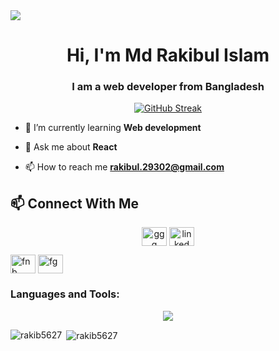 <a href="https://www.facebook.com/profile.php?id=100006542651486">
<img src="/Assets/banner.png" />
</a>




<h1 align="center">Hi, I'm Md Rakibul Islam</h1>
<h3 align="center">I am a web developer from Bangladesh</h3>



<p align="center"><a href="h"><img src="https://github-readme-streak-stats.herokuapp.com?user=Rakib5627&theme=black-ice" alt="GitHub Streak" /></a></p>


- 🌱 I’m currently learning **Web development**

<!-- - 👨‍💻 All of my projects are available at [linkkk](linkkk) -->

- 💬 Ask me about **React**

- 📫 How to reach me **rakibul.29302@gmail.com**

## :mailbox: Connect With Me

<p align="center">
<a href="https://twitter.com/" target="blank"><img align="center" src="https://raw.githubusercontent.com/rahuldkjain/github-profile-readme-generator/master/src/images/icons/Social/twitter.svg" alt="ggg" height="30" width="40" /></a>
<a href="https://linkedin.com/in/" target="blank"><img align="center" src="https://raw.githubusercontent.com/rahuldkjain/github-profile-readme-generator/master/src/images/icons/Social/linked-in-alt.svg" alt="linked in" height="30" width="40" /></a>

<a href="https://fb.com/" target="blank"><img align="center" src="https://raw.githubusercontent.com/rahuldkjain/github-profile-readme-generator/master/src/images/icons/Social/facebook.svg" alt="fnb" height="30" width="40" /></a>
<a href="https://instagram.com/" target="blank"><img align="center" src="https://raw.githubusercontent.com/rahuldkjain/github-profile-readme-generator/master/src/images/icons/Social/instagram.svg" alt="fg" height="30" width="40" /></a>

</p>

<h3 align="left">Languages and Tools:</h3>

<p align="center">
  <a href="https://skillicons.dev">
    <img src="https://skillicons.dev/icons?i=html,html5,css,tailwind,bootstrap,js,reaxt,firebase,mongodb,vite,git,vscode" />
  </a>
</p>

<p><img align="left" src="https://github-readme-stats.vercel.app/api/top-langs?username=rakib5627&show_icons=true&locale=en&layout=compact" alt="rakib5627" /></p>

<p>&nbsp;<img align="center" src="https://github-readme-stats.vercel.app/api?username=rakib5627&show_icons=true&locale=en" alt="rakib5627" /></p>